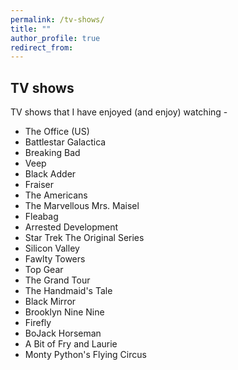 ```yaml
---
permalink: /tv-shows/
title: ""
author_profile: true
redirect_from:
---
```

## TV shows
TV shows that I have enjoyed (and enjoy) watching -

- The Office (US)
- Battlestar Galactica
- Breaking Bad
- Veep
- Black Adder
- Fraiser
- The Americans
- The Marvellous Mrs. Maisel
- Fleabag
- Arrested Development
- Star Trek The Original Series
- Silicon Valley
- Fawlty Towers
- Top Gear
- The Grand Tour
- The Handmaid's Tale
- Black Mirror
- Brooklyn Nine Nine
- Firefly
- BoJack Horseman
- A Bit of Fry and Laurie
- Monty Python's Flying Circus

